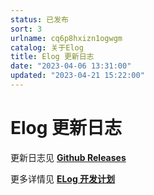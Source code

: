 ```yaml
---
status: 已发布
sort: 3
urlname: cq6p8hxizn1ogwgm
catalog: 关于Elog
title: Elog 更新日志
date: "2023-04-06 13:31:00"
updated: "2023-04-21 15:22:00"
---
```


# Elog 更新日志

更新日志见 [**Github Releases**](https://github.com/LetTTGACO/elog/releases)

更多详情见 [**ELog 开发计划**](https://www.notion.so/1874/Elog-91dd2037c9c847e6bc90b712b124189c?pvs=4)
